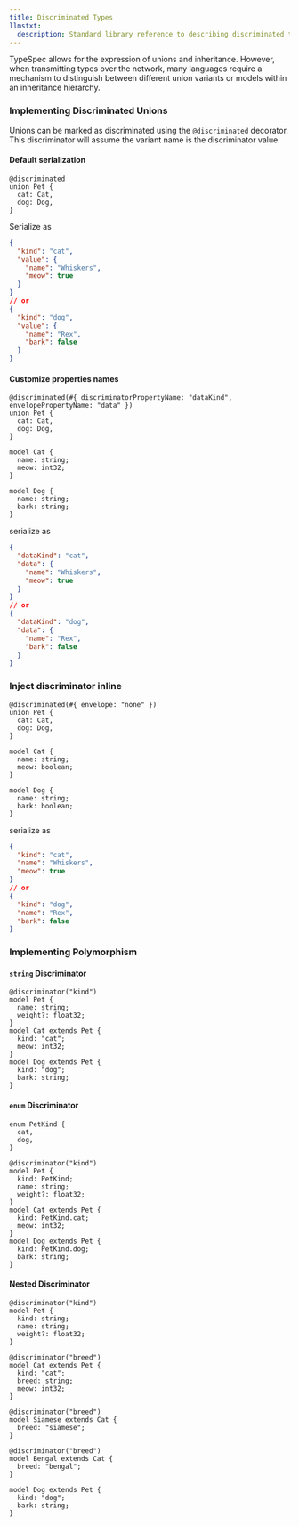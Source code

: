 ```yaml
---
title: Discriminated Types
llmstxt:
  description: Standard library reference to describing discriminated types
---
```


TypeSpec allows for the expression of unions and inheritance. However, when transmitting types over the network, many languages require a mechanism to distinguish between different union variants or models within an inheritance hierarchy.

### Implementing Discriminated Unions

Unions can be marked as discriminated using the `@discriminated` decorator. This discriminator will assume the variant name is the discriminator value.

#### Default serialization

```typespec
@discriminated
union Pet {
  cat: Cat,
  dog: Dog,
}
```

Serialize as

```json
{
  "kind": "cat",
  "value": {
    "name": "Whiskers",
    "meow": true
  }
}
// or
{
  "kind": "dog",
  "value": {
    "name": "Rex",
    "bark": false
  }
}
```

#### Customize properties names

```typespec
@discriminated(#{ discriminatorPropertyName: "dataKind", envelopePropertyName: "data" })
union Pet {
  cat: Cat,
  dog: Dog,
}

model Cat {
  name: string;
  meow: int32;
}

model Dog {
  name: string;
  bark: string;
}
```

serialize as

```json
{
  "dataKind": "cat",
  "data": {
    "name": "Whiskers",
    "meow": true
  }
}
// or
{
  "dataKind": "dog",
  "data": {
    "name": "Rex",
    "bark": false
  }
}
```

### Inject discriminator inline

```tsp
@discriminated(#{ envelope: "none" })
union Pet {
  cat: Cat,
  dog: Dog,
}

model Cat {
  name: string;
  meow: boolean;
}

model Dog {
  name: string;
  bark: boolean;
}
```

serialize as

```json
{
  "kind": "cat",
  "name": "Whiskers",
  "meow": true
}
// or
{
  "kind": "dog",
  "name": "Rex",
  "bark": false
}
```

### Implementing Polymorphism

#### `string` Discriminator

```typespec
@discriminator("kind")
model Pet {
  name: string;
  weight?: float32;
}
model Cat extends Pet {
  kind: "cat";
  meow: int32;
}
model Dog extends Pet {
  kind: "dog";
  bark: string;
}
```

#### `enum` Discriminator

```typespec
enum PetKind {
  cat,
  dog,
}

@discriminator("kind")
model Pet {
  kind: PetKind;
  name: string;
  weight?: float32;
}
model Cat extends Pet {
  kind: PetKind.cat;
  meow: int32;
}
model Dog extends Pet {
  kind: PetKind.dog;
  bark: string;
}
```

#### Nested Discriminator

```tsp
@discriminator("kind")
model Pet {
  kind: string;
  name: string;
  weight?: float32;
}

@discriminator("breed")
model Cat extends Pet {
  kind: "cat";
  breed: string;
  meow: int32;
}

@discriminator("breed")
model Siamese extends Cat {
  breed: "siamese";
}

@discriminator("breed")
model Bengal extends Cat {
  breed: "bengal";
}

model Dog extends Pet {
  kind: "dog";
  bark: string;
}
```
